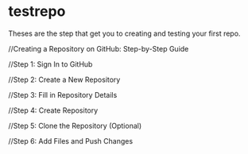 # testrepo

Theses are the step that get you to creating and testing your first repo. 

//Creating a Repository on GitHub: Step-by-Step Guide
<!--This guide provides simple steps to create a new repository on GitHub.-->

//Step 1: Sign In to GitHub
<!--Go to https://github.com.
Click on Sign in at the top right corner.
Enter your username and password, then click Sign in.-->
//Step 2: Create a New Repository
<!--After signing in, click the + icon in the top right corner.
Select New repository from the dropdown menu.-->
//Step 3: Fill in Repository Details
<!--Repository name: Enter a unique name for your repository.
Description (optional): Add a brief description of your project.
Public or Private: Choose whether your repo will be public (everyone can see) or private (only you and collaborators can see).
(Optional) Initialize this repository with:
README file
.gitignore
License-->
//Step 4: Create Repository
<!--Click the Create repository button.-->
//Step 5: Clone the Repository (Optional)
<!--To work on your repo locally, clone it:
Copy the URL provided.
Use Git Bash or terminal and run:
text
Copy
git clone <repository-url>-->
//Step 6: Add Files and Push Changes
<!--Add your files to the local repo.
Commit changes:
text
Copy
git add .
git commit -m "Initial commit"
Push to GitHub:
text
Copy
git push origin main-->
